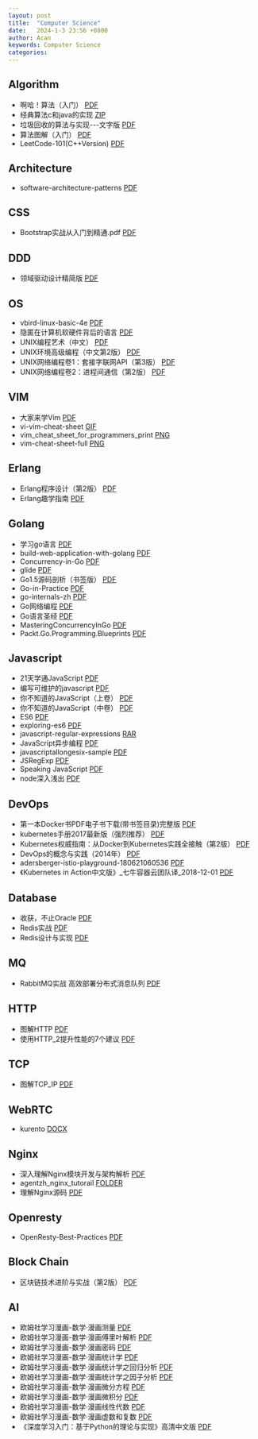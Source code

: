 ```yaml
---
layout: post
title:  "Computer Science"
date:   2024-1-3 23:56 +0800
author: Acan
keywords: Computer Science
categories: 
---
```


## Algorithm

- 啊哈！算法（入门） [PDF](https://raw.githubusercontent.com/Zeyu-Xie/Wisteria-Storage-1/main/Myosotis-Library/computer_science/algorithm/[啊哈！算法]（入门）.pdf)
- 经典算法c和java的实现 [ZIP](https://raw.githubusercontent.com/Zeyu-Xie/Wisteria-Storage-1/main/Myosotis-Library/computer_science/algorithm/经典算法c和java的实现.zip)
- 垃圾回收的算法与实现---文字版 [PDF](https://raw.githubusercontent.com/Zeyu-Xie/Wisteria-Storage-1/main/Myosotis-Library/computer_science/algorithm/垃圾回收的算法与实现---文字版.pdf)
- 算法图解（入门） [PDF](https://raw.githubusercontent.com/Zeyu-Xie/Wisteria-Storage-1/main/Myosotis-Library/computer_science/algorithm/算法图解(入门).pdf)
- LeetCode-101(C++Version) [PDF](https://raw.githubusercontent.com/Zeyu-Xie/Wisteria-Storage-1/main/Myosotis-Library/computer_science/algorithm/LeetCode-101(C++Version).pdf)

## Architecture

- software-architecture-patterns [PDF](https://raw.githubusercontent.com/Zeyu-Xie/Wisteria-Storage-1/main/Myosotis-Library/computer_science/architecture/software-architecture-patterns.pdf)

## CSS

- Bootstrap实战从入门到精通.pdf [PDF](https://drive.google.com/file/d/1MkdTnVpHSR1yq6HkCDvgF5fylle3zQug/view?usp=share_link)

## DDD

- 领域驱动设计精简版 [PDF](https://raw.githubusercontent.com/Zeyu-Xie/Wisteria-Storage-1/main/Myosotis-Library/computer_science/ddd/领域驱动设计精简版.pdf)

## OS

- vbird-linux-basic-4e [PDF](https://raw.githubusercontent.com/Zeyu-Xie/Wisteria-Storage-1/main/Myosotis-Library/computer_science/os/vbird-linux-basic-4e.pdf)
- 隐匿在计算机软硬件背后的语言 [PDF](https://raw.githubusercontent.com/Zeyu-Xie/Wisteria-Storage-1/main/Myosotis-Library/computer_science/os/隐匿在计算机软硬件背后的语言.pdf)
- UNIX编程艺术（中文） [PDF](https://raw.githubusercontent.com/Zeyu-Xie/Wisteria-Storage-1/main/Myosotis-Library/computer_science/os/UNIX编程艺术（中文）.pdf)
- UNIX环境高级编程（中文第2版） [PDF](https://raw.githubusercontent.com/Zeyu-Xie/Wisteria-Storage-1/main/Myosotis-Library/computer_science/os/UNIX环境高级编程（中文第2版）.pdf)
- UNIX网络编程卷1：套接字联网API（第3版） [PDF](https://raw.githubusercontent.com/Zeyu-Xie/Wisteria-Storage-1/main/Myosotis-Library/computer_science/os/UNIX网络编程卷1：套接字联网API（第3版）.pdf)
- UNIX网络编程卷2：进程间通信（第2版） [PDF](https://raw.githubusercontent.com/Zeyu-Xie/Wisteria-Storage-1/main/Myosotis-Library/computer_science/os/UNIX网络编程卷2：进程间通信（第2版）.pdf)

## VIM

- 大家来学Vim [PDF](https://raw.githubusercontent.com/Zeyu-Xie/Wisteria-Storage-1/main/Myosotis-Library/computer_science/vim/大家来学Vim.pdf)
- vi-vim-cheat-sheet [GIF](https://raw.githubusercontent.com/Zeyu-Xie/Wisteria-Storage-1/main/Myosotis-Library/computer_science/vim/vi-vim-cheat-sheet.gif)
- vim_cheat_sheet_for_programmers_print [PNG](https://raw.githubusercontent.com/Zeyu-Xie/Wisteria-Storage-1/main/Myosotis-Library/computer_science/vim/vim_cheat_sheet_for_programmers_print.png)
- vim-cheat-sheet-full [PNG](https://raw.githubusercontent.com/Zeyu-Xie/Wisteria-Storage-1/main/Myosotis-Library/computer_science/vim/vim-cheat-sheet-full.png)

## Erlang

- Erlang程序设计（第2版） [PDF](https://raw.githubusercontent.com/Zeyu-Xie/Wisteria-Storage-1/main/Myosotis-Library/computer_science/erlang/Erlang程序设计（第2版）.pdf)
- Erlang趣学指南 [PDF](https://raw.githubusercontent.com/Zeyu-Xie/Wisteria-Storage-1/main/Myosotis-Library/computer_science/erlang/Erlang趣学指南.pdf)

## Golang 

- 学习go语言 [PDF](https://raw.githubusercontent.com/Zeyu-Xie/Wisteria-Storage-1/main/Myosotis-Library/computer_science/golang/学习go语言.pdf)
- build-web-application-with-golang [PDF](https://raw.githubusercontent.com/Zeyu-Xie/Wisteria-Storage-1/main/Myosotis-Library/computer_science/golang/build-web-application-with-golang.pdf)
- Concurrency-in-Go [PDF](https://raw.githubusercontent.com/Zeyu-Xie/Wisteria-Storage-1/main/Myosotis-Library/computer_science/golang/Concurrency-in-Go.pdf)
- glide [PDF](https://raw.githubusercontent.com/Zeyu-Xie/Wisteria-Storage-1/main/Myosotis-Library/computer_science/golang/glide.pdf)
- Go1.5源码剖析（书签版） [PDF](https://raw.githubusercontent.com/Zeyu-Xie/Wisteria-Storage-1/main/Myosotis-Library/computer_science/golang/Go1.5源码剖析（书签版）.pdf)
- Go-in-Practice [PDF](https://raw.githubusercontent.com/Zeyu-Xie/Wisteria-Storage-1/main/Myosotis-Library/computer_science/golang/Go-in-Practice.pdf)
- go-internals-zh [PDF](https://raw.githubusercontent.com/Zeyu-Xie/Wisteria-Storage-1/main/Myosotis-Library/computer_science/golang/go-internals-zh.pdf)
- Go网络编程 [PDF](https://raw.githubusercontent.com/Zeyu-Xie/Wisteria-Storage-1/main/Myosotis-Library/computer_science/golang/Go网络编程.pdf)
- Go语言圣经 [PDF](https://raw.githubusercontent.com/Zeyu-Xie/Wisteria-Storage-1/main/Myosotis-Library/computer_science/golang/Go语言圣经.pdf)
- MasteringConcurrencyInGo [PDF](https://raw.githubusercontent.com/Zeyu-Xie/Wisteria-Storage-1/main/Myosotis-Library/computer_science/golang/MasteringConcurrencyInGo.pdf)
- Packt.Go.Programming.Blueprints [PDF](https://raw.githubusercontent.com/Zeyu-Xie/Wisteria-Storage-1/main/Myosotis-Library/computer_science/golang/Packt.Go.Programming.Blueprints.pdf)

## Javascript

- 21天学通JavaScript [PDF](https://drive.google.com/file/d/1svqKZ4mScL3aJOLPHzw2GyMrsQtaDnTE/view?usp=share_link)
- 编写可维护的javascript [PDF](https://raw.githubusercontent.com/Zeyu-Xie/Wisteria-Storage-1/main/Myosotis-Library/computer_science/javascript/编写可维护的javascript.pdf)
- 你不知道的JavaScript（上卷） [PDF](https://raw.githubusercontent.com/Zeyu-Xie/Wisteria-Storage-1/main/Myosotis-Library/computer_science/javascript/你不知道的JavaScript（上卷）.pdf)
- 你不知道的JavaScript（中卷） [PDF](https://raw.githubusercontent.com/Zeyu-Xie/Wisteria-Storage-1/main/Myosotis-Library/computer_science/javascript/你不知道的JavaScript（中卷）.pdf)
- ES6 [PDF](https://raw.githubusercontent.com/Zeyu-Xie/Wisteria-Storage-1/main/Myosotis-Library/computer_science/javascript/ES6.pdf)
- exploring-es6 [PDF](https://raw.githubusercontent.com/Zeyu-Xie/Wisteria-Storage-1/main/Myosotis-Library/computer_science/javascript/exploring-es6.pdf)
- javascript-regular-expressions [RAR](https://raw.githubusercontent.com/Zeyu-Xie/Wisteria-Storage-1/main/Myosotis-Library/computer_science/javascript/javascript-regular-expressions.rar)
- JavaScript异步编程 [PDF](https://raw.githubusercontent.com/Zeyu-Xie/Wisteria-Storage-1/main/Myosotis-Library/computer_science/javascript/JavaScript异步编程.pdf)
- javascriptallongesix-sample [PDF](https://raw.githubusercontent.com/Zeyu-Xie/Wisteria-Storage-1/main/Myosotis-Library/computer_science/javascript/javascriptallongesix-sample.pdf.pdf)
- JSRegExp [PDF](https://raw.githubusercontent.com/Zeyu-Xie/Wisteria-Storage-1/main/Myosotis-Library/computer_science/javascript/JSRegExp.pdf)
- Speaking JavaScript [PDF](https://raw.githubusercontent.com/Zeyu-Xie/Wisteria-Storage-1/main/Myosotis-Library/computer_science/javascript/SpeakingJavaScript.pdf)
- node深入浅出 [PDF](https://raw.githubusercontent.com/Zeyu-Xie/Wisteria-Storage-1/main/Myosotis-Library/computer_science/javascript/node深入浅出.pdf)

## DevOps

- 第一本Docker书PDF电子书下载(带书签目录)完整版 [PDF](https://raw.githubusercontent.com/Zeyu-Xie/Wisteria-Storage-1/main/Myosotis-Library/computer_science/devops/第一本Docker书PDF电子书下载(带书签目录)完整版.pdf)
- kubernetes手册2017最新版（强烈推荐） [PDF](https://raw.githubusercontent.com/Zeyu-Xie/Wisteria-Storage-1/main/Myosotis-Library/computer_science/devops/kubernetes手册2017最新版（强烈推荐）.pdf)
- Kubernetes权威指南：从Docker到Kubernetes实践全接触（第2版） [PDF](https://raw.githubusercontent.com/Zeyu-Xie/Wisteria-Storage-1/main/Myosotis-Library/computer_science/devops/DevOps的概念与实践（2014年）.pdf)
- DevOps的概念与实践（2014年） [PDF](https://raw.githubusercontent.com/Zeyu-Xie/Wisteria-Storage-1/main/Myosotis-Library/computer_science/devops/DevOps的概念与实践（2014年）.pdf)
- adersberger-istio-playground-180621060536 [PDF](https://raw.githubusercontent.com/Zeyu-Xie/Wisteria-Storage-1/main/Myosotis-Library/computer_science/devops/adersberger-istio-playground-180621060536.pdf)
- 《Kubernetes in Action中文版》_七牛容器云团队译_2018-12-01 [PDF](https://drive.google.com/file/d/1aQjJv2bqCgp1rIfWzpy3GbboO1pCzIiM/view?usp=share_link) 

## Database

- 收获，不止Oracle [PDF](https://raw.githubusercontent.com/Zeyu-Xie/Wisteria-Storage-1/main/Myosotis-Library/computer_science/database/收获，不止Oracle.pdf)
- Redis实战 [PDF](https://raw.githubusercontent.com/Zeyu-Xie/Wisteria-Storage-1/main/Myosotis-Library/computer_science/database/Redis实战.pdf)
- Redis设计与实现 [PDF](https://raw.githubusercontent.com/Zeyu-Xie/Wisteria-Storage-1/main/Myosotis-Library/computer_science/database/Redis设计与实现.pdf)

## MQ

- RabbitMQ实战  高效部署分布式消息队列 [PDF](https://raw.githubusercontent.com/Zeyu-Xie/Wisteria-Storage-1/main/Myosotis-Library/computer_science/mq/RabbitMQ实战-高效部署分布式消息队列.pdf)

## HTTP

- 图解HTTP [PDF](https://raw.githubusercontent.com/Zeyu-Xie/Wisteria-Storage-1/main/Myosotis-Library/computer_science/http/图解HTTP.pdf)
- 使用HTTP_2提升性能的7个建议 [PDF](https://raw.githubusercontent.com/Zeyu-Xie/Wisteria-Storage-1/main/Myosotis-Library/computer_science/http/使用HTTP_2提升性能的7个建议.pdf)

## TCP

- 图解TCP_IP [PDF](https://raw.githubusercontent.com/Zeyu-Xie/Wisteria-Storage-1/main/Myosotis-Library/computer_science/tcp/图解TCP_IP.pdf)

## WebRTC

- kurento [DOCX](https://raw.githubusercontent.com/Zeyu-Xie/Wisteria-Storage-1/main/Myosotis-Library/computer_science/webrtc/kurento.docx)

## Nginx

- 深入理解Nginx模块开发与架构解析 [PDF](https://raw.githubusercontent.com/Zeyu-Xie/Wisteria-Storage-1/main/Myosotis-Library/computer_science/nginx/深入理解Nginx模块开发与架构解析.pdf)
- agentzh_nginx_tutorail [FOLDER](https://raw.githubusercontent.com/Zeyu-Xie/Wisteria-Storage-1/main/Myosotis-Library/computer_science/nginx/agentzh_nginx_tutorail)
- 理解Nginx源码 [PDF](https://raw.githubusercontent.com/Zeyu-Xie/Wisteria-Storage-1/main/Myosotis-Library/computer_science/nginx/理解Nginx源码.pdf)

## Openresty

- OpenResty-Best-Practices [PDF](https://raw.githubusercontent.com/Zeyu-Xie/Wisteria-Storage-1/main/Myosotis-Library/computer_science/or/OpenResty-Best-Practices.pdf)

## Block Chain

- 区块链技术进阶与实战（第2版） [PDF](https://raw.githubusercontent.com/Zeyu-Xie/Wisteria-Storage-1/main/Myosotis-Library/computer_science/blockchain/区块链技术进阶与实战（第2版）.pdf)

## AI

- 欧姆社学习漫画-数学·漫画测量 [PDF](https://raw.githubusercontent.com/Zeyu-Xie/Wisteria-Storage-1/main/Myosotis-Library/computer_science/ai/欧姆社学习漫画-数学·漫画测量.pdf)
- 欧姆社学习漫画-数学·漫画傅里叶解析 [PDF](https://raw.githubusercontent.com/Zeyu-Xie/Wisteria-Storage-1/main/Myosotis-Library/computer_science/ai/欧姆社学习漫画-数学·漫画傅里叶解析.pdf)
- 欧姆社学习漫画-数学·漫画密码 [PDF](https://raw.githubusercontent.com/Zeyu-Xie/Wisteria-Storage-1/main/Myosotis-Library/computer_science/ai/欧姆社学习漫画-数学·漫画密码.pdf)
- 欧姆社学习漫画-数学·漫画统计学 [PDF](https://raw.githubusercontent.com/Zeyu-Xie/Wisteria-Storage-1/main/Myosotis-Library/computer_science/ai/欧姆社学习漫画-数学·漫画统计学.pdf)
- 欧姆社学习漫画-数学·漫画统计学之回归分析 [PDF](https://raw.githubusercontent.com/Zeyu-Xie/Wisteria-Storage-1/main/Myosotis-Library/computer_science/ai/欧姆社学习漫画-数学·漫画统计学之回归分析.pdf)
- 欧姆社学习漫画-数学·漫画统计学之因子分析 [PDF](https://raw.githubusercontent.com/Zeyu-Xie/Wisteria-Storage-1/main/Myosotis-Library/computer_science/ai/欧姆社学习漫画-数学·漫画统计学之因子分析.pdf)
- 欧姆社学习漫画-数学·漫画微分方程 [PDF](https://raw.githubusercontent.com/Zeyu-Xie/Wisteria-Storage-1/main/Myosotis-Library/computer_science/ai/欧姆社学习漫画-数学·漫画微分方程.pdf)
- 欧姆社学习漫画-数学·漫画微积分 [PDF](https://raw.githubusercontent.com/Zeyu-Xie/Wisteria-Storage-1/main/Myosotis-Library/computer_science/ai/欧姆社学习漫画-数学·漫画微积分.pdf)
- 欧姆社学习漫画-数学·漫画线性代数 [PDF](https://raw.githubusercontent.com/Zeyu-Xie/Wisteria-Storage-1/main/Myosotis-Library/computer_science/ai/欧姆社学习漫画-数学·漫画线性代数.pdf)
- 欧姆社学习漫画-数学·漫画虚数和复数 [PDF](https://raw.githubusercontent.com/Zeyu-Xie/Wisteria-Storage-1/main/Myosotis-Library/computer_science/ai/欧姆社学习漫画-数学·漫画虚数和复数.pdf)
- 《深度学习入门：基于Python的理论与实现》高清中文版 [PDF](https://raw.githubusercontent.com/Zeyu-Xie/Wisteria-Storage-1/main/Myosotis-Library/computer_science/ai/《深度学习入门：基于Python的理论与实现》高清中文版.pdf)
